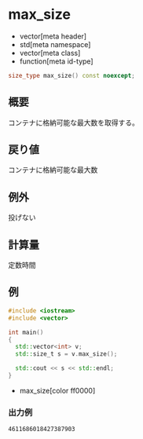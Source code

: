 # max_size
* vector[meta header]
* std[meta namespace]
* vector[meta class]
* function[meta id-type]

```cpp
size_type max_size() const noexcept;
```

## 概要
コンテナに格納可能な最大数を取得する。


## 戻り値
コンテナに格納可能な最大数


## 例外
投げない


## 計算量
定数時間


## 例
```cpp
#include <iostream>
#include <vector>

int main()
{
  std::vector<int> v;
  std::size_t s = v.max_size();

  std::cout << s << std::endl;
}
```
* max_size[color ff0000]

### 出力例
```
4611686018427387903
```


